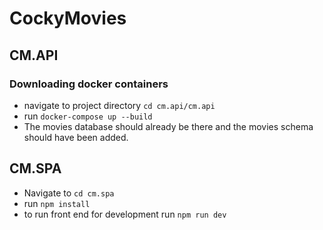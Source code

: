 # CockyMovies
## CM.API
### Downloading docker containers
 - navigate to project directory `cd cm.api/cm.api`
 - run `docker-compose up --build`
 - The movies database should already be there and the movies schema should have been added.
## CM.SPA
- Navigate to `cd cm.spa`
- run `npm install`
- to run front end for development run `npm run dev`